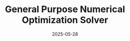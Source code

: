 ---
title: "General Purpose Numerical Optimization Solver"
date: 2025-05-28
categories: projects
---